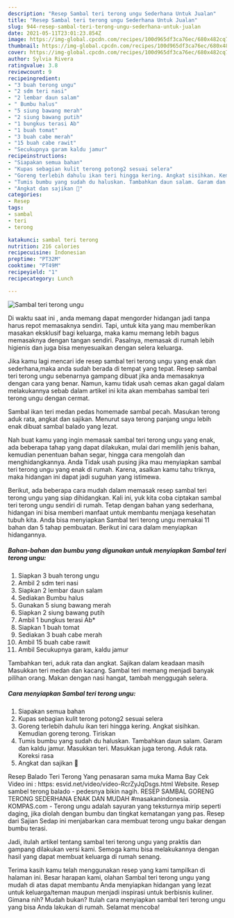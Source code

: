 ```yaml
---
description: "Resep Sambal teri terong ungu Sederhana Untuk Jualan"
title: "Resep Sambal teri terong ungu Sederhana Untuk Jualan"
slug: 944-resep-sambal-teri-terong-ungu-sederhana-untuk-jualan
date: 2021-05-11T23:01:23.854Z
image: https://img-global.cpcdn.com/recipes/100d965df3ca76ec/680x482cq70/sambal-teri-terong-ungu-foto-resep-utama.jpg
thumbnail: https://img-global.cpcdn.com/recipes/100d965df3ca76ec/680x482cq70/sambal-teri-terong-ungu-foto-resep-utama.jpg
cover: https://img-global.cpcdn.com/recipes/100d965df3ca76ec/680x482cq70/sambal-teri-terong-ungu-foto-resep-utama.jpg
author: Sylvia Rivera
ratingvalue: 3.8
reviewcount: 9
recipeingredient:
- "3 buah terong ungu"
- "2 sdm teri nasi"
- "2 lembar daun salam"
- " Bumbu halus"
- "5 siung bawang merah"
- "2 siung bawang putih"
- "1 bungkus terasi Ab"
- "1 buah tomat"
- "3 buah cabe merah"
- "15 buah cabe rawit"
- "Secukupnya garam kaldu jamur"
recipeinstructions:
- "Siapakan semua bahan"
- "Kupas sebagian kulit terong potong2 sesuai selera"
- "Goreng terlebih dahulu ikan teri hingga kering. Angkat sisihkan. Kemudian goreng terong. Tiriskan"
- "Tumis bumbu yang sudah du haluskan. Tambahkan daun salam. Garam dan kaldu jamur. Masukkan teri. Masukkan juga terong. Aduk rata. Koreksi rasa"
- "Angkat dan sajikan 🥰"
categories:
- Resep
tags:
- sambal
- teri
- terong

katakunci: sambal teri terong 
nutrition: 216 calories
recipecuisine: Indonesian
preptime: "PT32M"
cooktime: "PT49M"
recipeyield: "1"
recipecategory: Lunch

---
```



![Sambal teri terong ungu](https://img-global.cpcdn.com/recipes/100d965df3ca76ec/680x482cq70/sambal-teri-terong-ungu-foto-resep-utama.jpg)

Di waktu  saat ini , anda memang dapat mengorder hidangan jadi tanpa harus repot memasaknya sendiri. Tapi, untuk kita yang mau memberikan masakan eksklusif bagi keluarga, maka kamu memang lebih bagus memasaknya dengan tangan sendiri. Pasalnya, memasak di rumah lebih higienis dan juga bisa menyesuaikan dengan selera keluarga.

Jika kamu lagi mencari ide resep sambal teri terong ungu yang enak dan sederhana,maka anda sudah berada di tempat yang tepat. Resep sambal teri terong ungu  sebenarnya gampang dibuat jika anda memasaknya dengan cara yang benar. Namun, kamu tidak usah cemas akan gagal dalam melakukannya 
sebab dalam artikel ini kita akan membahas sambal teri terong ungu dengan cermat.  

Sambal ikan teri medan pedas homemade sambal pecah. Masukan terong aduk rata, angkat dan sajikan. Menurut saya terong panjang ungu lebih enak dibuat sambal balado yang lezat.

Nah buat kamu yang ingin memasak sambal teri terong ungu yang enak, ada beberapa tahap yang dapat dilakukan, mulai dari memilih jenis bahan, kemudian penentuan bahan segar, hingga cara mengolah dan menghidangkannya. Anda Tidak usah pusing jika mau menyiapkan sambal teri terong ungu yang enak di rumah. Karena, asalkan kamu  tahu triknya, maka hidangan ini dapat jadi suguhan yang istimewa.

Berikut, ada beberapa cara mudah dalam memasak resep sambal teri terong ungu yang siap dihidangkan. Kali ini, yuk kita coba ciptakan sambal teri terong ungu sendiri di rumah. Tetap dengan bahan yang sederhana, hidangan ini bisa memberi manfaat untuk membantu menjaga kesehatan tubuh kita. Anda bisa menyiapkan Sambal teri terong ungu memakai 11 bahan dan 5 tahap pembuatan. Berikut ini cara dalam menyiapkan hidangannya.

<!--inarticleads1-->

##### Bahan-bahan dan bumbu yang digunakan untuk menyiapkan Sambal teri terong ungu:

1. Siapkan 3 buah terong ungu
1. Ambil 2 sdm teri nasi
1. Siapkan 2 lembar daun salam
1. Sediakan  Bumbu halus
1. Gunakan 5 siung bawang merah
1. Siapkan 2 siung bawang putih
1. Ambil 1 bungkus terasi Ab*
1. Siapkan 1 buah tomat
1. Sediakan 3 buah cabe merah
1. Ambil 15 buah cabe rawit
1. Ambil Secukupnya garam, kaldu jamur


Tambahkan teri, aduk rata dan angkat. Sajikan dalam keadaan masih Masukkan teri medan dan kacang. Sambal teri memang menjadi banyak pilihan orang. Makan dengan nasi hangat, tambah menggugah selera. 

<!--inarticleads2-->

##### Cara menyiapkan Sambal teri terong ungu:

1. Siapakan semua bahan
1. Kupas sebagian kulit terong potong2 sesuai selera
1. Goreng terlebih dahulu ikan teri hingga kering. Angkat sisihkan. Kemudian goreng terong. Tiriskan
1. Tumis bumbu yang sudah du haluskan. Tambahkan daun salam. Garam dan kaldu jamur. Masukkan teri. Masukkan juga terong. Aduk rata. Koreksi rasa
1. Angkat dan sajikan 🥰


Resep Balado Teri Terong Yang penasaran sama muka Mama Bay Cek Video ini : https: esvid.net/video/vídeo-RcrZyJqDsgs.html Website. Resep sambel terong balado - pedesnya bikin nagih. RESEP SAMBAL GORENG TERONG SEDERHANA ENAK DAN MUDAH #masakanindonesia. KOMPAS.com - Terong ungu adalah sayuran yang teksturnya mirip seperti daging, jika diolah dengan bumbu dan tingkat kematangan yang pas. Resep dari Sajian Sedap ini menjabarkan cara membuat terong ungu bakar dengan bumbu terasi. 

Jadi, itulah artikel tentang  sambal teri terong ungu  yang praktis dan gampang dilakukan versi kami. Semoga kamu bisa melakukannya dengan hasil yang dapat membuat keluarga di rumah senang. 

Terima kasih kamu telah menggunakan resep yang kami tampilkan di halaman ini. Besar harapan kami, olahan  Sambal teri terong ungu yang mudah di atas dapat membantu Anda menyiapkan hidangan yang lezat untuk keluarga/teman maupun menjadi inspirasi untuk berbisnis kuliner. Gimana nih? Mudah bukan? Itulah cara menyiapkan sambal teri terong ungu yang bisa Anda lakukan di rumah. Selamat mencoba!

